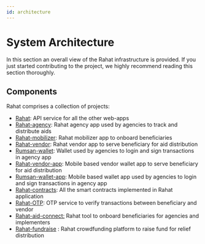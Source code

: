 ```yaml
---
id: architecture
---
```


# System Architecture

In this section an overall view of the Rahat infrastructure is provided. If you just started contributing to the project, we highly recommend reading this section thoroughly.


## Components

Rahat comprises a collection of projects:


* [Rahat](https://github.com/esatya/rahat): API service for all the other web-apps
* [Rahat-agency](https://github.com/esatya/rahat-agency): Rahat agency app used by agencies to track and distribute aids
* [Rahat-mobilizer](https://github.com/esatya/rahat-mobilizer): Rahat mobilizer app to onboard beneficiaries
* [Rahat-vendor](https://github.com/esatya/rahat-vendor): Rahat vendor app to serve beneficiary for aid distribution
* [Rumsan-wallet](https://github.com/rumsan/wallet): Wallet used by agencies to login and sign transactions in agency app
* [Rahat-vendor-app](https://github.com/esatya/rahat-vendor-app): Mobile based vendor wallet app to serve beneficiary for aid distribution
* [Rumsan-wallet-app](https://github.com/rumsan/wallet-app): Mobile based wallet app used by agencies to login and sign transactions in agency app
* [Rahat-contracts](https://github.com/esatya/rahat-contracts): All the smart contracts implemented in Rahat application
* [Rahat-OTP](https://github.com/esatya/rahat-otp): OTP service to verify transactions between beneficiary and vendor
* [Rahat-aid-connect:](https://github.com/esatya/rahat-aid-connect) Rahat tool to onboard beneficiaries for agencies and implementers
* [Rahat-fundraise](https://github.com/esatya/rahat-fundraise) : Rahat crowdfunding platform to raise fund for relief distribution